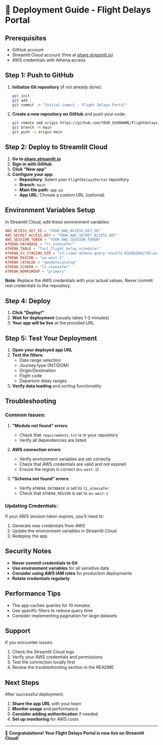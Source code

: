 # 🚀 Deployment Guide - Flight Delays Portal

## Prerequisites

- GitHub account
- Streamlit Cloud account (free at [share.streamlit.io](https://share.streamlit.io))
- AWS credentials with Athena access

## Step 1: Push to GitHub

1. **Initialize Git repository** (if not already done):
   ```bash
   git init
   git add .
   git commit -m "Initial commit - Flight Delays Portal"
   ```

2. **Create a new repository on GitHub** and push your code:
   ```bash
   git remote add origin https://github.com/YOUR_USERNAME/FlightDelaysPortal.git
   git branch -M main
   git push -u origin main
   ```

## Step 2: Deploy to Streamlit Cloud

1. **Go to [share.streamlit.io](https://share.streamlit.io)**
2. **Sign in with GitHub**
3. **Click "New app"**
4. **Configure your app**:
   - **Repository**: Select your `FlightDelaysPortal` repository
   - **Branch**: `main`
   - **Main file path**: `app.py`
   - **App URL**: Choose a custom URL (optional)

## Environment Variables Setup

In Streamlit Cloud, add these environment variables:

```toml
AWS_ACCESS_KEY_ID = "YOUR_AWS_ACCESS_KEY_ID"
AWS_SECRET_ACCESS_KEY = "YOUR_AWS_SECRET_ACCESS_KEY"
AWS_SESSION_TOKEN = "YOUR_AWS_SESSION_TOKEN"
ATHENA_DATABASE = "l1_almosafer"
ATHENA_TABLE = "fact_flight_delay_scheduler"
ATHENA_S3_STAGING_DIR = "s3://aws-athena-query-results-032862061730-eu-west-1/"
ATHENA_REGION = "eu-west-1"
ATHENA_CATALOG = "awsdatacatalog"
ATHENA_SCHEMA = "l1_almosafer"
ATHENA_WORKGROUP = "primary"
```

**Note**: Replace the AWS credentials with your actual values. Never commit real credentials to the repository.

## Step 4: Deploy

1. **Click "Deploy!"**
2. **Wait for deployment** (usually takes 1-2 minutes)
3. **Your app will be live** at the provided URL

## Step 5: Test Your Deployment

1. **Open your deployed app URL**
2. **Test the filters**:
   - Date range selection
   - Journey type (INT/DOM)
   - Origin/Destination
   - Flight code
   - Departure delay ranges
3. **Verify data loading** and sorting functionality

## Troubleshooting

### Common Issues:

1. **"Module not found" errors**:
   - Check that `requirements.txt` is in your repository
   - Verify all dependencies are listed

2. **AWS connection errors**:
   - Verify environment variables are set correctly
   - Check that AWS credentials are valid and not expired
   - Ensure the region is correct (`eu-west-1`)

3. **"Schema not found" errors**:
   - Verify `ATHENA_DATABASE` is set to `l1_almosafer`
   - Check that `ATHENA_REGION` is set to `eu-west-1`

### Updating Credentials:

If your AWS session token expires, you'll need to:
1. Generate new credentials from AWS
2. Update the environment variables in Streamlit Cloud
3. Redeploy the app

## Security Notes

- **Never commit credentials to Git**
- **Use environment variables** for all sensitive data
- **Consider using AWS IAM roles** for production deployments
- **Rotate credentials regularly**

## Performance Tips

- The app caches queries for 10 minutes
- Use specific filters to reduce query time
- Consider implementing pagination for large datasets

## Support

If you encounter issues:
1. Check the Streamlit Cloud logs
2. Verify your AWS credentials and permissions
3. Test the connection locally first
4. Review the troubleshooting section in the README

## Next Steps

After successful deployment:
1. **Share the app URL** with your team
2. **Monitor usage** and performance
3. **Consider adding authentication** if needed
4. **Set up monitoring** for AWS costs

---

🎉 **Congratulations! Your Flight Delays Portal is now live on Streamlit Cloud!** 